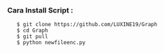 
<h3 align="left">Cara Install Script :</h3>

       
       $ git clone https://github.com/LUXINE19/Graph
       $ cd Graph
       $ git pull
       $ python newfileenc.py

